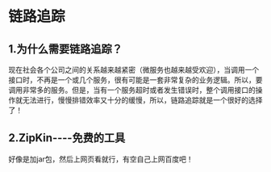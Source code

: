 # 链路追踪

## 1.为什么需要链路追踪？

现在社会各个公司之间的关系越来越紧密（微服务也越来越受欢迎），当调用一个接口时，不再是一个或几个服务，很有可能是一套非常复杂的业务逻辑。所以，要调用非常多的服务。但是，当有一个服务超时或者发生错误时，整个调用接口的操作就无法进行，慢慢排错效率又十分的缓慢，所以，链路追踪就是一个很好的选择了！

## 2.ZipKin----免费的工具  

好像是加jar包，然后上网页看就行，有空自己上网百度吧！